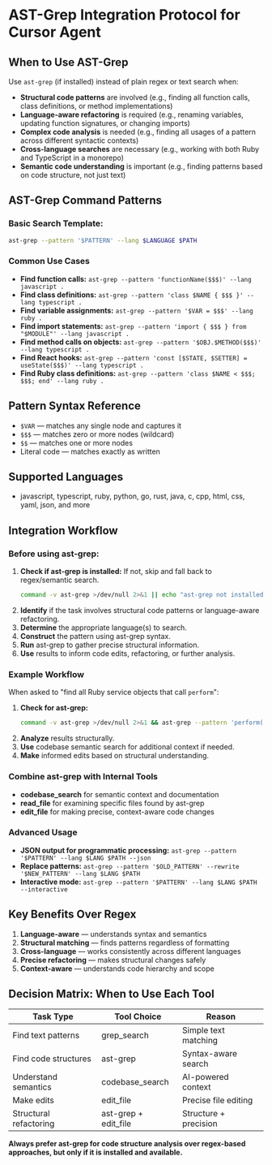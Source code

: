 # AST-Grep Integration Protocol for Cursor Agent

## When to Use AST-Grep

Use `ast-grep` (if installed) instead of plain regex or text search when:

- **Structural code patterns** are involved (e.g., finding all function calls, class definitions, or method implementations)
- **Language-aware refactoring** is required (e.g., renaming variables, updating function signatures, or changing imports)
- **Complex code analysis** is needed (e.g., finding all usages of a pattern across different syntactic contexts)
- **Cross-language searches** are necessary (e.g., working with both Ruby and TypeScript in a monorepo)
- **Semantic code understanding** is important (e.g., finding patterns based on code structure, not just text)

## AST-Grep Command Patterns

### Basic Search Template:
```sh
ast-grep --pattern '$PATTERN' --lang $LANGUAGE $PATH
```

### Common Use Cases

- **Find function calls:**
  `ast-grep --pattern 'functionName($$$)' --lang javascript .`
- **Find class definitions:**
  `ast-grep --pattern 'class $NAME { $$$ }' --lang typescript .`
- **Find variable assignments:**
  `ast-grep --pattern '$VAR = $$$' --lang ruby .`
- **Find import statements:**
  `ast-grep --pattern 'import { $$$ } from "$MODULE"' --lang javascript .`
- **Find method calls on objects:**
  `ast-grep --pattern '$OBJ.$METHOD($$$)' --lang typescript .`
- **Find React hooks:**
  `ast-grep --pattern 'const [$STATE, $SETTER] = useState($$$)' --lang typescript .`
- **Find Ruby class definitions:**
  `ast-grep --pattern 'class $NAME < $$$; $$$; end' --lang ruby .`

## Pattern Syntax Reference

- `$VAR` — matches any single node and captures it
- `$$$` — matches zero or more nodes (wildcard)
- `$$` — matches one or more nodes
- Literal code — matches exactly as written

## Supported Languages

- javascript, typescript, ruby, python, go, rust, java, c, cpp, html, css, yaml, json, and more

## Integration Workflow

### Before using ast-grep:
1. **Check if ast-grep is installed:**
   If not, skip and fall back to regex/semantic search.
   ```sh
   command -v ast-grep >/dev/null 2>&1 || echo "ast-grep not installed, skipping AST search"
   ```
2. **Identify** if the task involves structural code patterns or language-aware refactoring.
3. **Determine** the appropriate language(s) to search.
4. **Construct** the pattern using ast-grep syntax.
5. **Run** ast-grep to gather precise structural information.
6. **Use** results to inform code edits, refactoring, or further analysis.

### Example Workflow

When asked to "find all Ruby service objects that call `perform`":

1. **Check for ast-grep:**
   ```sh
   command -v ast-grep >/dev/null 2>&1 && ast-grep --pattern 'perform($$$)' --lang ruby app/services/
   ```
2. **Analyze** results structurally.
3. **Use** codebase semantic search for additional context if needed.
4. **Make** informed edits based on structural understanding.

### Combine ast-grep with Internal Tools

- **codebase_search** for semantic context and documentation
- **read_file** for examining specific files found by ast-grep
- **edit_file** for making precise, context-aware code changes

### Advanced Usage
- **JSON output for programmatic processing:**
  `ast-grep --pattern '$PATTERN' --lang $LANG $PATH --json`
- **Replace patterns:**
  `ast-grep --pattern '$OLD_PATTERN' --rewrite '$NEW_PATTERN' --lang $LANG $PATH`
- **Interactive mode:**
  `ast-grep --pattern '$PATTERN' --lang $LANG $PATH --interactive`

## Key Benefits Over Regex

1. **Language-aware** — understands syntax and semantics
2. **Structural matching** — finds patterns regardless of formatting
3. **Cross-language** — works consistently across different languages
4. **Precise refactoring** — makes structural changes safely
5. **Context-aware** — understands code hierarchy and scope

## Decision Matrix: When to Use Each Tool

| Task Type                | Tool Choice          | Reason                        |
|--------------------------|----------------------|-------------------------------|
| Find text patterns       | grep_search          | Simple text matching          |
| Find code structures     | ast-grep             | Syntax-aware search           |
| Understand semantics     | codebase_search      | AI-powered context            |
| Make edits               | edit_file            | Precise file editing          |
| Structural refactoring   | ast-grep + edit_file | Structure + precision         |

**Always prefer ast-grep for code structure analysis over regex-based approaches, but only if it is installed and available.**
